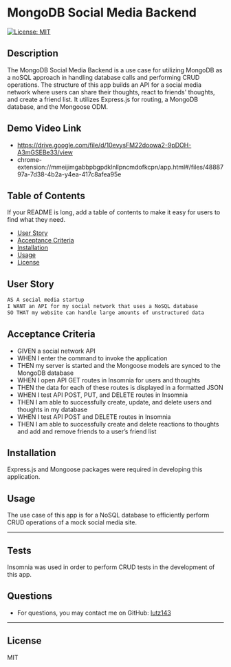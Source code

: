 # MongoDB Social Media Backend

[![License: MIT](https://img.shields.io/badge/License-MIT-blue.svg)](https://opensource.org/licenses/MIT)

## Description
The MongoDB Social Media Backend is a use case for utilizing MongoDB as a noSQL approach in handling database calls and performing CRUD operations. The structure of this app builds an API for a social media network where users can share their thoughts, react to friends' thoughts, and create a friend list. It utilizes Express.js for routing, a MongoDB database, and the Mongoose ODM.

## Demo Video Link
* https://drive.google.com/file/d/10evysFM22doowa2-9pDOH-A3mGSEBe33/view
* chrome-extension://mmeijimgabbpbgpdklnllpncmdofkcpn/app.html#/files/4888797a-7d38-4b2a-y4ea-417c8afea95e

## Table of Contents

If your README is long, add a table of contents to make it easy for users to find what they need.

- [User Story](#user-story) 
- [Acceptance Criteria](#acceptance-criteria) 
- [Installation](#installation)
- [Usage](#usage)
- [License](#license)

## User Story

```md
AS A social media startup
I WANT an API for my social network that uses a NoSQL database
SO THAT my website can handle large amounts of unstructured data
```

## Acceptance Criteria

* GIVEN a social network API
* WHEN I enter the command to invoke the application
* THEN my server is started and the Mongoose models are synced to the MongoDB database
* WHEN I open API GET routes in Insomnia for users and thoughts
* THEN the data for each of these routes is displayed in a formatted JSON
* WHEN I test API POST, PUT, and DELETE routes in Insomnia
* THEN I am able to successfully create, update, and delete users and thoughts in my database
* WHEN I test API POST and DELETE routes in Insomnia
* THEN I am able to successfully create and delete reactions to thoughts and add and remove friends to a user’s friend list

## Installation
Express.js and Mongoose packages were required in developing this application.

## Usage
The use case of this app is for a NoSQL database to efficiently perform CRUD operations of a mock social media site.

---

## Tests
Insomnia was used in order to perform CRUD tests in the development of this app.

## Questions
* For questions, you may contact me on GitHub: [lutz143](https://github.com/lutz143)

---

## License
MIT